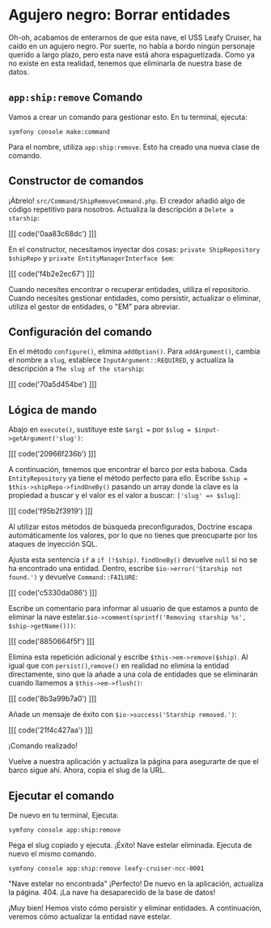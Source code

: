 # Agujero negro: Borrar entidades

Oh-oh, acabamos de enterarnos de que esta nave, el USS Leafy Cruiser, ha caído en un agujero negro. Por suerte, no había a bordo ningún personaje querido a largo plazo, pero esta nave está ahora espaguetizada. Como ya no existe en esta realidad, tenemos que eliminarla de nuestra base de datos.

## `app:ship:remove` Comando

Vamos a crear un comando para gestionar esto. En tu terminal, ejecuta:

```terminal
symfony console make:command
```

Para el nombre, utiliza `app:ship:remove`. Esto ha creado una nueva clase de comando.

## Constructor de comandos

¡Ábrelo! `src/Command/ShipRemoveCommand.php`. El creador añadió algo de código repetitivo para nosotros. Actualiza la descripción a `Delete a starship`:

[[[ code('0aa83c68dc') ]]]

En el constructor, necesitamos inyectar dos cosas: `private ShipRepository $shipRepo` 
y `private EntityManagerInterface $em`:

[[[ code('f4b2e2ec67') ]]]

Cuando necesites encontrar o recuperar entidades, utiliza el repositorio. Cuando necesites gestionar entidades, como persistir, actualizar o eliminar, utiliza el gestor de entidades, o "EM" para abreviar.

## Configuración del comando

En el método `configure()`, elimina `addOption()`. Para `addArgument()`, cambia el nombre a `slug`, establece `InputArgument::REQUIRED`, y actualiza la descripción a `The slug of the starship`:

[[[ code('70a5d454be') ]]]

## Lógica de mando

Abajo en `execute()`, sustituye este `$arg1 =` por `$slug = $input->getArgument('slug')`:

[[[ code('20966f236b') ]]]

A continuación, tenemos que encontrar el barco por esta babosa. Cada `EntityRepository` ya tiene el método perfecto para ello. Escribe `$ship = $this->shipRepo->findOneBy()` pasando un array donde la clave es la propiedad a buscar y el valor es el valor a buscar: `['slug' => $slug]`:

[[[ code('f95b2f3919') ]]]

Al utilizar estos métodos de búsqueda preconfigurados, Doctrine escapa automáticamente los valores, por lo que no tienes que preocuparte por los ataques de inyección SQL.

Ajusta esta sentencia `if` a `if (!$ship)`. `findOneBy()` devuelve `null` si no se ha encontrado una entidad. Dentro, escribe `$io->error('Starship not found.')` y devuelve `Command::FAILURE`:

[[[ code('c5330da086') ]]]

Escribe un comentario para informar al usuario de que estamos a punto de eliminar la nave estelar.`$io->comment(sprintf('Removing starship %s', $ship->getName()))`:

[[[ code('8850664f5f') ]]]

Elimina esta repetición adicional y escribe `$this->em->remove($ship)`. Al igual que con `persist()`,`remove()` en realidad no elimina la entidad directamente, sino que la añade a una cola de entidades que se eliminarán cuando llamemos a `$this->em->flush()`:

[[[ code('8b3a99b7a0') ]]]

Añade un mensaje de éxito con `$io->success('Starship removed.')`:

[[[ code('21f4c427aa') ]]]

¡Comando realizado!

Vuelve a nuestra aplicación y actualiza la página para asegurarte de que el barco sigue ahí. Ahora, copia el slug de la URL.

## Ejecutar el comando

De nuevo en tu terminal, Ejecuta:

```terminal
symfony console app:ship:remove
```

Pega el slug copiado y ejecuta. ¡Éxito! Nave estelar eliminada. Ejecuta de nuevo el mismo comando.

```terminal-silent
symfony console app:ship:remove leafy-cruiser-ncc-0001
```

"Nave estelar no encontrada" ¡Perfecto! De nuevo en la aplicación, actualiza la página. 404. ¡La nave ha desaparecido de la base de datos!

¡Muy bien! Hemos visto cómo persistir y eliminar entidades. A continuación, veremos cómo actualizar la entidad nave estelar.

